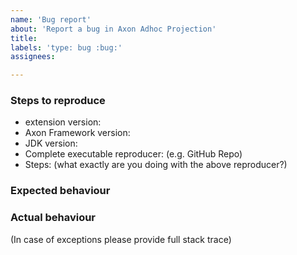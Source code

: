 ```yaml
---
name: 'Bug report'
about: 'Report a bug in Axon Adhoc Projection'
title:
labels: 'type: bug :bug:'
assignees: 

---
```


### Steps to reproduce

  * extension version:
  * Axon Framework version:
  * JDK version:  
  * Complete executable reproducer: (e.g. GitHub Repo)
  * Steps: (what exactly are you doing with the above reproducer?)

### Expected behaviour

### Actual behaviour

(In case of exceptions please provide full stack trace)
